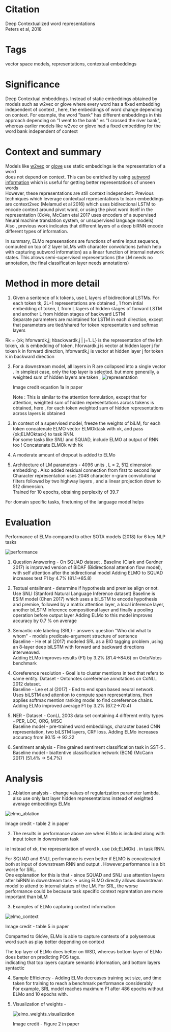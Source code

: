 # Citation  

Deep Contextualized word representations  
Peters et al, 2018


# Tags  

vector space models, representations, contextual embeddings  

# Significance

Deep Contextual embeddings. Instead of static embeddings obtained by models such as w2vec or glove where every word has a fixed embedding independent of context ,
here, the embeddings of word change depending on context. For example, the word "bank" has different embeddings in this approach depending on 
"I went to the bank" vs "I crossed the river bank", whereas earlier models like w2vec or glove had a fixed embedding for the word bank
independent of context   


# Context and summary     

Models like [w2vec](./NLP/nw2vec_1_mikolov_2013.md) or [glove](./NLP/glove_pennington_2014.ipynb) use static embeddings ie the representation of a word  
does not depend on context. This can be enriched by using [subword information](fasttext_bojanowski_2017.md) which is useful for getting better representations of unseen words  
However, these representations are still context independent. Previous techniques which leverage contextual representations to learn embeddings are context2vec (Melamud et al 2016) which uses bidirectional LSTM to encode 
context around pivot word, or using the pivot word itself in the representation (CoVe, McCann etal 2017 uses encoders of a supervised Neural machine translation system, or unsupervised language models)  
Also , previous work indicates that different layers of a deep biRNN encode different types of information.  

In summary, ELMo represenations are functions of entire input sequence, computed on top of 2 layer biLMs with
character convolutions (which help with capturing subword information) as a linear function of internal network states. 
This allows semi-supervised representations (the LM needs no annotation, the final classification layer needs annotations)    








# Method in more detail  

1) Given a sentence of k tokens, use L layers of bidirectional LSTMs. For each token tk, 2L+1 representations are obtained , 1 from intial embedding of token, L from L layers of hidden stages of forward LSTM and another L from hidden stages of backward LSTM  
Separate parameters are maintained for LSTM in each direction, except that parameters are tied/shared for token representation and softmax layers  

Rk = {xk; hforwardk,j; hbackwardk,j | j=1..L} is the representation of the kth token, xk is embedding of token, hforwardk,j is vector at hidden layer j for token k in forward direction,  hforwardk,j is vector at hidden layer j for token k in backward direction  

2) For a downstream model, all layers in R are collapsed into a single vector . In simplest case, only the top layer is selected. but more generally, a weighted sum of hidden layers are taken , 
    ![representation](elmo_pic1a.png "Image credit Equation 1 in paper")   
    
    Image credit equation 1a in paper   
    
    Note : This is similar to the attention formulation, except that for attention, weighted sum of hidden representations across tokens is obtained, here , for each token weighted sum of hidden representations across layers is obtained  
    

3) In context of a supervised model, freeze the weights of biLM, for each token concatenate ELMO vector ELMOktask with xk, and pass {xk;ELMOktask} to task RNN.  
For some tasks like SNLI and SQUAD, include ELMO at output of RNN too ! Concatenate ELMOk with hk 

4) A moderate amount of dropout is added to ELMo   

5) Architecture of LM parameters - 4096 units , L = 2, 512 dimension embedding . Also added residual connection from first to second layer  
Character representation uses 2048 character n-gram convolutional filters followed by two highway layers  , and a linear projection down to 512 dimension.  
Trained for 10 epochs, obtaining perplexity of 39.7 

For domain specific tasks, finetuning of the language model helps  



# Evaluation  

Performance of ELMo compared to other SOTA models (2018) for 6 key NLP tasks  


![performance](elmo_pic4.png "Image credit Table 1 in paper")   



1) Question Answering - On SQUAD dataset .  Baseline  (Clark and Gardner 2017) is improved version of BiDAF (Bidirectional attention flow model), with self attention after the bidirectional model 
Adding ELMO to SQUAD increases test F1 by 4.7% (81.1->85.8)  

2) Textual entailment - determine if hypothesis and premise align or not. Use SNLI (Stanford Natural Language Inference dataset) Baseline is ESIM model (Chen 2017) 
which uses a biLSTM to encode hypothesis and premise, followed by a matrix attention layer, a local inference layer, another biLSTM inference compositional layer and finally a pooling operation before output layer
Adding ELMo to this model improves accuracy by 0.7 % on average  

3) Semantic role labeling (SRL) - answers question "Who did what to whom" - models predicate-argument structure of sentence  
Baseline - He et al (2017) modeled SRL as a BIO tagging problem ,using an 8-layer deep biLSTM with forward and backward directions interweaved.  
Adding ELMo improves results (F1) by 3.2% (81.4->84.6) on OntoNotes benchmark  

4) Coreference resolution    - Goal is to cluster mentions in text that refers to same entity. Dataset  - Ontonotes coreference annotations on CoNLL 2012 dataset.  
Baseline - Lee et al (2017) - End to end span based neural network . Uses biLSTM and attention to compute span representations, then applies softmax mention ranking model  to find coreference chains. 
Adding ELMo improved average F1 by 3.2% (67.2->70.4)  

5) NER - Dataset - ConLL 2003 data set containing 4 different entity types - PER, LOC, ORG, MISC  
Baseline model -    pre-trained word embeddings, character based CNN representation, two biLSTM layers, CRF loss. Adding ELMo increases accuracy from 90.15 -> 92.22  

6) Sentiment analysis - Fine grained sentiment classification task in SST-5 . Baseline model - biattentive classification network (BCN) (McCann 2017) (51.4% -> 54.7%)  


# Analysis  

1) Ablation analysis - change values of regularization parameter lambda. also use only last layer hidden representations instead of weighted average embeddings ELMo  


  ![elmo_ablation](elmo_pic5.png "Image credit Table 2 in paper")  
  
  Image credit - table 2 in paper
  
  
2) The results in performance above are when ELMo is included along with input token in downstream task  

ie Instead of xk, the representation  of word k, use (xk;ELMOk)  . in task RNN.  

For SQUAD and SNLI, perfornance is even better if ELMO is concatenated both at input of downstream RNN and output . However,performance is a bit worse for SRL.  
One explanation for this is that - since SQUAD and SNLI use attention layers after biRNN in downstream task -> using ELMO directly allows downstream model to attend to internal states of the LM.  For SRL, the worse performance could be because task specific context 
reprentation are more important than biLM  



3) Examples of ELMo capturing context information 

  ![elmo_context](elmo_pic6.png "Image credit Table 5 in paper")  
  
  Image credit  - table 5 in paper 
  
  Comparted to GloVe, ELMo is able to capture contexts of a polysemous word such as play better depending on context  
  
  The top layer of ELMo does better on WSD, whereas bottom layer of ELMo does better on predicting POS tags.  
  indicating that top layers capture semantic information, and bottom layers syntactic  
  
  
4) Sample Efficiency - Adding ELMo decreases training set size, and time taken for training to reach a benchmark performance considerably  
   For example, SRL model reaches maximum F1 after 486 epochs without ELMo and 10 epochs with.  
   
5) Visualization of weights - 

    ![elmo_weights_visualization](elmo_pic7.png "Image credit Figure 2 in paper")   
    
    Image credit - Figure 2 in paper  
    
    
  


